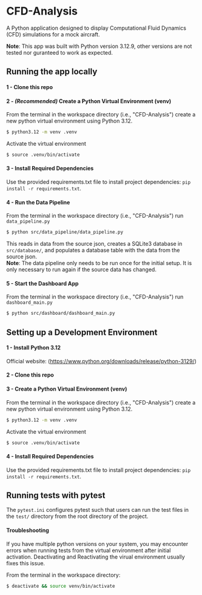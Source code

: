 # CFD-Analysis
A Python application designed to display Computational Fluid Dynamics (CFD) simulations for a mock aircraft.

__Note__: This app was built with Python version 3.12.9, other versions are not tested nor guranteed to work as expected.

## Running the app locally
#### 1 - Clone this repo

#### 2 - *(Recommended)* Create a Python Virtual Environment (venv)
From the terminal in the workspace directory (i.e., "CFD-Analysis") create a new python virtual environment using Python 3.12.
```bash
$ python3.12 -m venv .venv
```
Activate the virtual environment
```bash
$ source .venv/bin/activate
```

#### 3 - Install Required Dependencies
Use the provided requirements.txt file to install project dependencies: `pip install -r requirements.txt`.

#### 4 - Run the Data Pipeline
From the terminal in the workspace directory (i.e., "CFD-Analysis") run `data_pipeline.py`
```bash
$ python src/data_pipeline/data_pipeline.py
```
This reads in data from the source json, creates a SQLite3 database in `src/database/`,
and populates a database table with the data from the source json.  
__Note__: The data pipeline only needs to be run once for the initial setup. It is only
necessary to run again if the source data has changed.

#### 5 - Start the Dashboard App
From the terminal in the workspace directory (i.e., "CFD-Analysis") run `dashboard_main.py`
```bash
$ python src/dashboard/dashboard_main.py
```

## Setting up a Development Environment
#### 1 - Install Python 3.12
Official website: (https://www.python.org/downloads/release/python-3129/)

#### 2 - Clone this repo

#### 3 - Create a Python Virtual Environment (venv)
From the terminal in the workspace directory (i.e., "CFD-Analysis") create a new python virtual environment using Python 3.12.
```bash
$ python3.12 -m venv .venv
```
Activate the virtual environment
```bash
$ source .venv/bin/activate
```

#### 4 - Install Required Dependencies
Use the provided requirements.txt file to install project dependencies: `pip install -r requirements.txt`.

## Running tests with pytest
The `pytest.ini` configures pytest such that users can run the test files in the `test/` directory from
the root directory of the project.

#### Troubleshooting
If you have multiple python versions on your system, you may encounter errors when running tests
from the virtual environment after initial activation. Deactivating and Reactivating the virual
environment usually fixes this issue.

From the terminal in the workspace directory:
```bash
$ deactivate && source venv/bin/activate
```